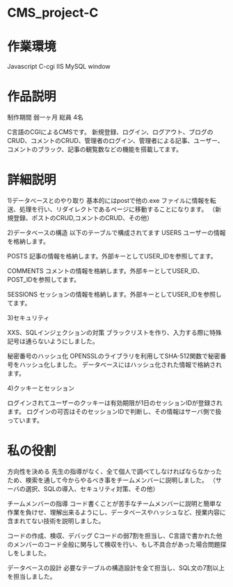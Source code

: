 # CMS_project-C

# 作業環境

Javascript
C-cgi
IIS
MySQL
window

# 作品説明

制作期間
  弱一ヶ月
総員
  4名

C言語のCGIによるCMSです。
新規登録、ログイン、ログアウト、ブログのCRUD、コメントのCRUD、管理者のログイン、管理者による記事、ユーザー、コメントのブラック、記事の観覧数などの機能を搭載してます。



# 詳細説明

1)データベースとのやり取り
基本的にはpostで他の.exe ファイルに情報を転送、処理を行い、リダイレクトであるページに移動することになります。
（新規登録、ポストのCRUD,コメントのCRUD、その他）

2)データベースの構造
以下のテーブルで構成されてます
  USERS
  ユーザーの情報を格納します。
  
  POSTS
  記事の情報を格納します。外部キーとしてUSER_IDを参照してます。
  
  COMMENTS
  コメントの情報を格納します。外部キーとしてUSER_ID、POST_IDを参照してます。
  
  SESSIONS
  セッションの情報を格納します。外部キーとしてUSER_IDを参照してます。

3)セキュリティ

  XXS、SQLインジェクションの対策
  ブラックリストを作り、入力する際に特殊記号は通らないようにしました。

  秘密番号のハッシュ化
  OPENSSLのライブラリを利用してSHA-512関数で秘密番号をハッシュ化しました。
  データベースにはハッシュ化された情報で格納されます。


4)クッキーとセッション

ログインされてユーザーのクッキーは有効期限が1日のセッションIDが登録されます。
ログインの可否はそのセッションIDで判断し、その情報はサーバ側で扱っています。

# 私の役割

方向性を決める
  先生の指導がなく、全て個人で調べてしなければならなかったため、検索を通して今からやるべき事をチームメンバーに説明しました。
  （サーバの選択、SQLの導入、セキュリティ対策、その他）

チームメンバーの指導
  コード書くことが苦手なチームメンバーに説明と簡単な作業を負けせ、理解出来るようにし、データベースやハッシュなど、授業内容に含まれてない技術を説明しました。

コードの作成、検収、デバッグ
  Cコードの弱7割を担当し、C言語で書かれた他のメンバーのコード全般に関与して検収を行い、もし不具合があった場合問題探しをしました。

データベースの設計
  必要なテーブルの構造設計を全て担当し、SQL文の7割以上を担当しました。

  
  






